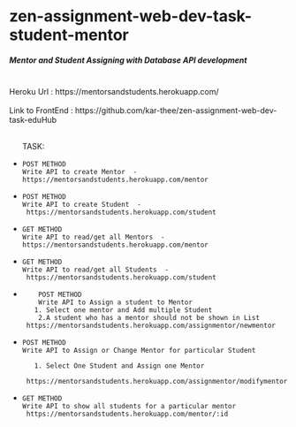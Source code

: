 # zen-assignment-web-dev-task-student-mentor

<h5>Mentor and Student Assigning with Database API development</h5>
<br>
Heroku Url : https://mentorsandstudents.herokuapp.com/
<br>
<br>
Link to FrontEnd : https://github.com/kar-thee/zen-assignment-web-dev-task-eduHub
<br><br>
<ul>
TASK: 
<li>
    
    POST METHOD
    Write API to create Mentor  -  
    https://mentorsandstudents.herokuapp.com/mentor
    
    
</li>
<li>
    
    POST METHOD
    Write API to create Student  - 
     https://mentorsandstudents.herokuapp.com/student
    
    
</li>
    <li>
    
    GET METHOD
    Write API to read/get all Mentors  -  
    https://mentorsandstudents.herokuapp.com/mentor
    
    
</li>
<li>
    
    GET METHOD
    Write API to read/get all Students  - 
     https://mentorsandstudents.herokuapp.com/student
    
    
</li>
<li>
        
        POST METHOD
        Write API to Assign a student to Mentor
       1. Select one mentor and Add multiple Student 
        2.A student who has a mentor should not be shown in List
     https://mentorsandstudents.herokuapp.com/assignmentor/newmentor
    
   
</li>
<li>
   
    POST METHOD
    Write API to Assign or Change Mentor for particular Student
        
       1. Select One Student and Assign one Mentor
       
     https://mentorsandstudents.herokuapp.com/assignmentor/modifymentor
    
</li>
<li>
    
    GET METHOD
    Write API to show all students for a particular mentor
     https://mentorsandstudents.herokuapp.com/mentor/:id
    
</li>

</ul>
